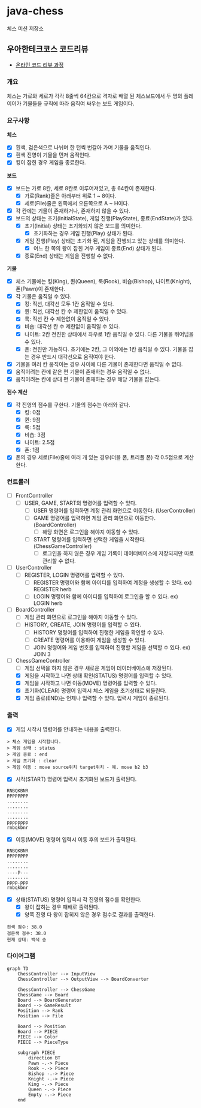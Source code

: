 # java-chess

체스 미션 저장소

## 우아한테크코스 코드리뷰

- [온라인 코드 리뷰 과정](https://github.com/woowacourse/woowacourse-docs/blob/master/maincourse/README.md)

### 개요

체스는 가로와 세로가 각각 8줄씩 64칸으로 격자로 배열 된 체스보드에서 두 명의 플레이어가 기물들을 규칙에 따라 움직여 싸우는 보드 게임이다.

### 요구사항

**체스**

- [x] 흰색, 검은색으로 나뉘며 한 턴씩 번갈아 가며 기물을 움직인다.
- [x] 흰색 진영이 기물을 먼저 움직인다.
- [x] 킹이 잡힌 경우 게임을 종료한다.

**보드**

- [x] 보드는 가로 8칸, 세로 8칸로 이루어져있고, 총 64칸이 존재한다.
    - [x] 가로(Rank)줄은 아래부터 위로 1 ~ 8이다.
    - [x] 세로(File)줄은 왼쪽에서 오른쪽으로 A ~ H이다.
- [x] 각 칸에는 기물이 존재하거나, 존재하지 않을 수 있다.
- [x] 보드의 상태는 초기(InitialState), 게임 진행(PlayState), 종료(EndState)가 있다.
    - [x] 초기(Initial) 상태는 초기화되지 않은 보드를 의미한다.
        - [x] 초기화하는 경우 게임 진행(Play) 상태가 된다.
    - [x] 게임 진행(Play) 상태는 초기화 된, 게임을 진행되고 있는 상태를 의미한다.
        - [x] 어느 한 쪽의 왕이 잡힌 겨우 게임이 종료(End) 상태가 된다.
    - [x] 종료(End) 상태는 게임을 진행할 수 없다.

**기물**

- [x] 체스 기물에는 킹(King), 퀸(Queen), 룩(Rook), 비숍(Bishop), 나이트(Knight), 폰(Pawn)이 존재한다.
- [x] 각 기물은 움직일 수 있다.
    - [x] 킹: 직선, 대각선 모두 1칸 움직일 수 있다.
    - [x] 퀸: 직선, 대각선 칸 수 제한없이 움직일 수 있다.
    - [x] 룩: 직선 칸 수 제한없이 움직일 수 있다.
    - [x] 비숍: 대각선 칸 수 제한없이 움직일 수 있다.
    - [x] 나이트: 2칸 전진한 상태에서 좌우로 1칸 움직일 수 있다. 다른 기물을 뛰어넘을 수 있다.
    - [x] 폰: 전진만 가능하다. 초기에는 2칸, 그 이외에는 1칸 움직일 수 있다. 기물을 잡는 경우 반드시 대각선으로 움직여야 한다.
- [x] 기물을 여러 칸 움직이는 경우 사이에 다른 기물이 존재한다면 움직일 수 없다.
- [x] 움직이려는 칸에 같은 편 기물이 존재하는 경우 움직일 수 없다.
- [x] 움직이려는 칸에 상대 편 기물이 존재하는 경우 해당 기물을 잡는다.

**점수 계산**

- [x] 각 진영의 점수를 구한다. 기물의 점수는 아래와 같다.
    - [x] 킹: 0점
    - [x] 퀸: 9점
    - [x] 룩: 5점
    - [x] 비숍: 3점
    - [x] 나이트: 2.5점
    - [x] 폰: 1점
- [x] 폰의 경우 세로(File)줄에 여러 개 있는 경우(더블 폰, 트리플 폰) 각 0.5점으로 계산한다.

### 컨트롤러

- [ ] FrontController
    - [ ] USER, GAME, START의 명령어를 입력할 수 있다.
        - [ ] USER 명령어를 입력하면 계정 관리 화면으로 이동한다. (UserController)
        - [ ] GAME 명령어를 입력하면 게임 관리 화면으로 이동한다. (BoardController)
            - [ ] 해당 화면은 로그인을 해야지 이동할 수 있다.
        - [ ] START 명령어를 입력하면 선택한 게임을 시작한다. (ChessGameController)
            - [ ] 로그인을 하지 않은 경우 게임 기록이 데이터베이스에 저장되지만 따로 관리할 수 없다.

- [ ] UserController
    - [ ] REGISTER, LOGIN 명령어를 입력할 수 있다.
        - [ ] REGISTER 명령어와 함께 아이디를 입력하여 계정을 생성할 수 있다. ex) REGISTER herb
        - [ ] LOGIN 명령어와 함께 아이디를 입력하여 로그인을 할 수 있다. ex) LOGIN herb

- [ ] BoardController
    - [ ] 게임 관리 화면으로 로그인을 해야지 이동할 수 있다.
    - [ ] HISTORY, CREATE, JOIN 명령어를 입력할 수 있다.
        - [ ] HISTORY 명령어를 입력하여 진행한 게임을 확인할 수 있다.
        - [ ] CREATE 명령어를 이용하여 게임을 생성할 수 있다.
        - [ ] JOIN 명령어와 게임 번호를 입력하여 진행할 게임을 선택할 수 있다. ex) JOIN 3

- [ ] ChessGameController
    - [ ] 게임 선택을 하지 않은 경우 새로운 게임이 데이터베이스에 저장된다.
    - [x] 게임을 시작하고 나면 상태 확인(STATUS) 명령어를 입력할 수 있다.
    - [x] 게임을 시작하고 나면 이동(MOVE) 명령어를 입력할 수 있다.
    - [x] 초기화(CLEAR) 명령어 입력시 체스 게임을 초기상태로 되돌린다.
    - [x] 게임 종료(END)는 언제나 입력할 수 있다. 입력시 게임이 종료된다.

### 출력

- [x] 게임 시작시 명령어를 안내하는 내용을 출력한다.

```
> 체스 게임을 시작합니다.
> 게임 상태 : status
> 게임 종료 : end
> 게임 초기화 : clear
> 게임 이동 : move source위치 target위치 - 예. move b2 b3
```

- [x] 시작(START) 명령어 입력시 초기화된 보드가 출력된다.

```
RNBQKBNR
PPPPPPPP
........
........
........
........
pppppppp
rnbqkbnr
```

- [x] 이동(MOVE) 명령어 입력시 이동 후의 보드가 출력된다.

```
RNBQKBNR
PPPPPPPP
........
........
....p...
........
pppp.ppp
rnbqkbnr
```

- [x] 상태(STATUS) 명령어 입력시 각 진영의 점수를 확인한다.
    - [x] 왕이 잡히는 경우 패배로 출력된다.
    - [x] 양쪽 진영 다 왕이 잡히지 않은 경우 점수로 결과를 출력한다.

```
흰색 점수: 38.0
검은색 점수: 38.0
현재 상태: 백색 승
```

### 다이어그램

```mermaid
graph TD
    ChessController --> InputView
    ChessController --> OutputView --> BoardConverter

    ChessController --> ChessGame
    ChessGame --> Board
    Board --> BoardGenerator
    Board --> GameResult
    Position --> Rank
    Position --> File

    Board --> Position
    Board --> PIECE
    PIECE --> Color
    PIECE --> PieceType

    subgraph PIECE
        direction BT
        Pawn -.-> Piece
        Rook -.-> Piece
        Bishop -.-> Piece
        Knight -.-> Piece
        King -.-> Piece
        Queen -.-> Piece
        Empty -.-> Piece
    end
```

